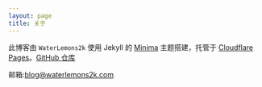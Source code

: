 ```yaml
---
layout: page
title: 关于
---
```

此博客由 `WaterLemons2k` 使用 Jekyll 的 [Minima](https://github.com/jekyll/minima) 主题搭建，托管于 [Cloudflare Pages](https://pages.cloudflare.com)。[GitHub 仓库](https://github.com/WaterLemons2k/Blog)

邮箱:[blog@waterlemons2k.com](mailto:blog@waterlemons2k.com)